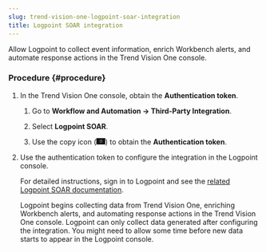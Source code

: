 ```yaml
---
slug: trend-vision-one-logpoint-soar-integration
title: Logpoint SOAR integration
---
```


Allow Logpoint to collect event information, enrich Workbench alerts, and automate response actions in the Trend Vision One console.

### Procedure {#procedure}

1.  In the Trend Vision One console, obtain the **Authentication token**.

    1.  Go to **Workflow and Automation → Third-Party Integration**.

    2.  Select **Logpoint SOAR**.

    3.  Use the copy icon (![](/images/copyicon=GUID-BD854E6D-5EB9-4181-BE68-D5F743237995=1=en-us=Low.webp)) to obtain the **Authentication token**.

2.  Use the authentication token to configure the integration in the Logpoint console.

    For detailed instructions, sign in to Logpoint and see the [related Logpoint SOAR documentation](https://servicedesk.logpoint.com/hc/en-us/articles/115003788449-Trend-Micro).

    Logpoint begins collecting data from Trend Vision One, enriching Workbench alerts, and automating response actions in the Trend Vision One console. Logpoint can only collect data generated after configuring the integration. You might need to allow some time before new data starts to appear in the Logpoint console.
